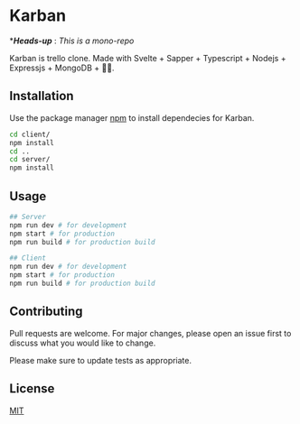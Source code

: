 # Karban

\***_Heads-up_** : _This is a mono-repo_

Karban is trello clone. Made with Svelte + Sapper + Typescript + Nodejs + Expressjs + MongoDB + 💙💚.

## Installation

Use the package manager [npm](https://npmjs.org/) to install dependecies for Karban.

```bash
cd client/
npm install
cd ..
cd server/
npm install
```

## Usage

```bash
## Server
npm run dev # for development
npm start # for production
npm run build # for production build

## Client
npm run dev # for development
npm start # for production
npm run build # for production build

```

## Contributing

Pull requests are welcome. For major changes, please open an issue first to discuss what you would like to change.

Please make sure to update tests as appropriate.

## License

[MIT](https://choosealicense.com/licenses/mit/)
